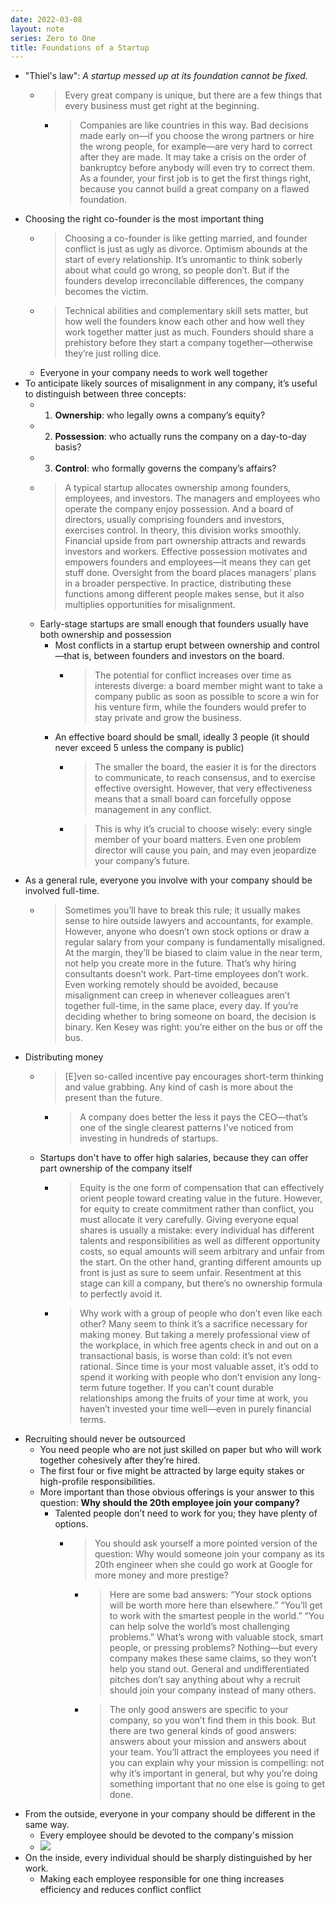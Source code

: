 ```yaml
---
date: 2022-03-08
layout: note
series: Zero to One
title: Foundations of a Startup
---
```


- "Thiel's law": _A startup messed up at its foundation cannot be fixed._
    - > Every great company is unique, but there are a few things that every business must get right at the beginning.
        - > Companies are like countries in this way. Bad decisions made early on—if you choose the wrong partners or hire the wrong people, for example—are very hard to correct after they are made. It may take a crisis on the order of bankruptcy before anybody will even try to correct them. As a founder, your first job is to get the first things right, because you cannot build a great company on a flawed foundation.
- Choosing the right co-founder is the most important thing
    - > Choosing a co-founder is like getting married, and founder conflict is just as ugly as divorce. Optimism abounds at the start of every relationship. It’s unromantic to think soberly about what could go wrong, so people don’t. But if the founders develop irreconcilable differences, the company becomes the victim.
    - > Technical abilities and complementary skill sets matter, but how well the founders know each other and how well they work together matter just as much. Founders should share a prehistory before they start a company together—otherwise they’re just rolling dice.
    - Everyone in your company needs to work well together
- To anticipate likely sources of misalignment in any company, it’s useful to distinguish between three concepts:
    - 1. **Ownership**: who legally owns a company’s equity?
    - 2. **Possession**: who actually runs the company on a day-to-day basis?
    - 3. **Control**: who formally governs the company’s affairs?
    - > A typical startup allocates ownership among founders, employees, and investors. The managers and employees who operate the company enjoy possession. And a board of directors, usually comprising founders and investors, exercises control. In theory, this division works smoothly. Financial upside from part ownership attracts and rewards investors and workers. Effective possession motivates and empowers founders and employees—it means they can get stuff done. Oversight from the board places managers’ plans in a broader perspective. In practice, distributing these functions among different people makes sense, but it also multiplies opportunities for misalignment.
    - Early-stage startups are small enough that founders usually have both ownership and possession
        - Most conflicts in a startup erupt between ownership and control—that is, between founders and investors on the board.
            - > The potential for conflict increases over time as interests diverge: a board member might want to take a company public as soon as possible to score a win for his venture firm, while the founders would prefer to stay private and grow the business.
        - An effective board should be small, ideally 3 people (it should never exceed 5 unless the company is public)
            - > The smaller the board, the easier it is for the directors to communicate, to reach consensus, and to exercise effective oversight. However, that very effectiveness means that a small board can forcefully oppose management in any conflict.
            - > This is why it’s crucial to choose wisely: every single member of your board matters. Even one problem director will cause you pain, and may even jeopardize your company’s future.
- As a general rule, everyone you involve with your company should be involved full-time.
    - > Sometimes you’ll have to break this rule; it usually makes sense to hire outside lawyers and accountants, for example. However, anyone who doesn’t own stock options or draw a regular salary from your company is fundamentally misaligned. At the margin, they’ll be biased to claim value in the near term, not help you create more in the future. That’s why hiring consultants doesn’t work. Part-time employees don’t work. Even working remotely should be avoided, because misalignment can creep in whenever colleagues aren’t together full-time, in the same place, every day. If you’re deciding whether to bring someone on board, the decision is binary. Ken Kesey was right: you’re either on the bus or off the bus.
- Distributing money
    - > [E]ven so-called incentive pay encourages short-term thinking and value grabbing. Any kind of cash is more about the present than the future.
        - > A company does better the less it pays the CEO—that’s one of the single clearest patterns I’ve noticed from investing in hundreds of startups.
    - Startups don't have to offer high salaries, because they can offer part ownership of the company itself
        - > Equity is the one form of compensation that can effectively orient people toward creating value in the future. However, for equity to create commitment rather than conflict, you must allocate it very carefully. Giving everyone equal shares is usually a mistake: every individual has different talents and responsibilities as well as different opportunity costs, so equal amounts will seem arbitrary and unfair from the start. On the other hand, granting different amounts up front is just as sure to seem unfair. Resentment at this stage can kill a company, but there’s no ownership formula to perfectly avoid it.
        - > Why work with a group of people who don’t even like each other? Many seem to think it’s a sacrifice necessary for making money. But taking a merely professional view of the workplace, in which free agents check in and out on a transactional basis, is worse than cold: it’s not even rational. Since time is your most valuable asset, it’s odd to spend it working with people who don’t envision any long-term future together. If you can’t count durable relationships among the fruits of your time at work, you haven’t invested your time well—even in purely financial terms.
- Recruiting should never be outsourced
    - You need people who are not just skilled on paper but who will work together cohesively after they’re hired.
    - The first four or five might be attracted by large equity stakes or high-profile responsibilities. 
    - More important than those obvious offerings is your answer to this question: **Why should the 20th employee join your company?**
        - Talented people don’t need to work for you; they have plenty of options.
            - > You should ask yourself a more pointed version of the question: Why would someone join your company as its 20th engineer when she could go work at Google for more money and more prestige?
                - > Here are some bad answers: “Your stock options will be worth more here than elsewhere.” “You’ll get to work with the smartest people in the world.” “You can help solve the world’s most challenging problems.” What’s wrong with valuable stock, smart people, or pressing problems? Nothing—but every company makes these same claims, so they won’t help you stand out. General and undifferentiated pitches don’t say anything about why a recruit should join your company instead of many others.
                - > The only good answers are specific to your company, so you won’t find them in this book. But there are two general kinds of good answers: answers about your mission and answers about your team. You’ll attract the employees you need if you can explain why your mission is compelling: not why it’s important in general, but why you’re doing something important that no one else is going to get done.
- From the outside, everyone in your company should be different in the same way.
    - Every employee should be devoted to the company's mission
    - ![](https://firebasestorage.googleapis.com/v0/b/firescript-577a2.appspot.com/o/imgs%2Fapp%2FVitecek%2FDNziD2LTAR.png?alt=media&token=9cc2ea7d-1b0b-46ad-b99c-2ee32c383d2f)
-  On the inside, every individual should be sharply distinguished by her work.
    - Making each employee responsible for one thing increases efficiency and reduces conflict
 conflict

